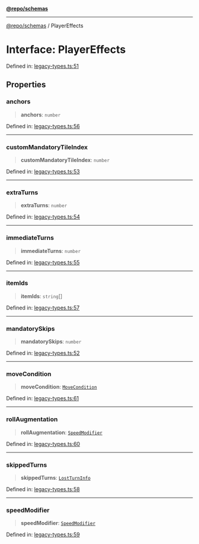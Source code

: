 [**@repo/schemas**](../README.md)

***

[@repo/schemas](../README.md) / PlayerEffects

# Interface: PlayerEffects

Defined in: [legacy-types.ts:51](https://github.com/alexqguo/drinking-board-game-v3/blob/15932662279983c0f0b2a6fa59ef653227975f0d/packages/schemas/src/legacy-types.ts#L51)

## Properties

### anchors

> **anchors**: `number`

Defined in: [legacy-types.ts:56](https://github.com/alexqguo/drinking-board-game-v3/blob/15932662279983c0f0b2a6fa59ef653227975f0d/packages/schemas/src/legacy-types.ts#L56)

***

### customMandatoryTileIndex

> **customMandatoryTileIndex**: `number`

Defined in: [legacy-types.ts:53](https://github.com/alexqguo/drinking-board-game-v3/blob/15932662279983c0f0b2a6fa59ef653227975f0d/packages/schemas/src/legacy-types.ts#L53)

***

### extraTurns

> **extraTurns**: `number`

Defined in: [legacy-types.ts:54](https://github.com/alexqguo/drinking-board-game-v3/blob/15932662279983c0f0b2a6fa59ef653227975f0d/packages/schemas/src/legacy-types.ts#L54)

***

### immediateTurns

> **immediateTurns**: `number`

Defined in: [legacy-types.ts:55](https://github.com/alexqguo/drinking-board-game-v3/blob/15932662279983c0f0b2a6fa59ef653227975f0d/packages/schemas/src/legacy-types.ts#L55)

***

### itemIds

> **itemIds**: `string`[]

Defined in: [legacy-types.ts:57](https://github.com/alexqguo/drinking-board-game-v3/blob/15932662279983c0f0b2a6fa59ef653227975f0d/packages/schemas/src/legacy-types.ts#L57)

***

### mandatorySkips

> **mandatorySkips**: `number`

Defined in: [legacy-types.ts:52](https://github.com/alexqguo/drinking-board-game-v3/blob/15932662279983c0f0b2a6fa59ef653227975f0d/packages/schemas/src/legacy-types.ts#L52)

***

### moveCondition

> **moveCondition**: [`MoveCondition`](MoveCondition.md)

Defined in: [legacy-types.ts:61](https://github.com/alexqguo/drinking-board-game-v3/blob/15932662279983c0f0b2a6fa59ef653227975f0d/packages/schemas/src/legacy-types.ts#L61)

***

### rollAugmentation

> **rollAugmentation**: [`SpeedModifier`](SpeedModifier.md)

Defined in: [legacy-types.ts:60](https://github.com/alexqguo/drinking-board-game-v3/blob/15932662279983c0f0b2a6fa59ef653227975f0d/packages/schemas/src/legacy-types.ts#L60)

***

### skippedTurns

> **skippedTurns**: [`LostTurnInfo`](LostTurnInfo.md)

Defined in: [legacy-types.ts:58](https://github.com/alexqguo/drinking-board-game-v3/blob/15932662279983c0f0b2a6fa59ef653227975f0d/packages/schemas/src/legacy-types.ts#L58)

***

### speedModifier

> **speedModifier**: [`SpeedModifier`](SpeedModifier.md)

Defined in: [legacy-types.ts:59](https://github.com/alexqguo/drinking-board-game-v3/blob/15932662279983c0f0b2a6fa59ef653227975f0d/packages/schemas/src/legacy-types.ts#L59)
